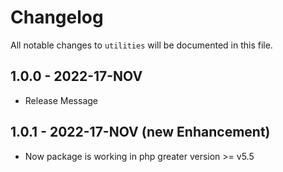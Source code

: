 # Changelog

All notable changes to `utilities` will be documented in this file.

## 1.0.0 - 2022-17-NOV

- Release Message
## 1.0.1 - 2022-17-NOV (new Enhancement)
- Now package is working in php greater version >= v5.5
